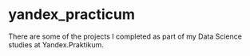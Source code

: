 # yandex_practicum
There are some of the projects I completed as part of my Data Science studies at Yandex.Praktikum. 

